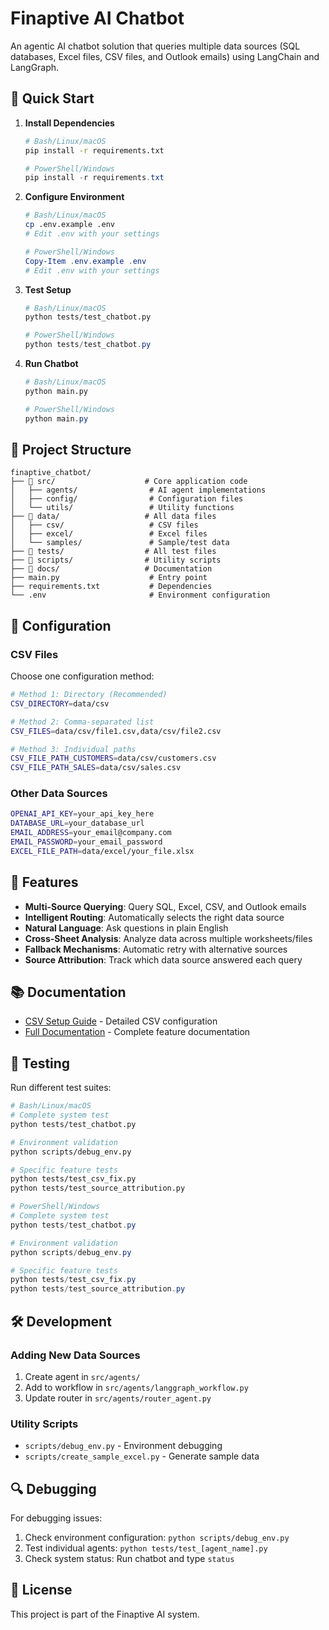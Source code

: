 # Finaptive AI Chatbot

An agentic AI chatbot solution that queries multiple data sources (SQL databases, Excel files, CSV files, and Outlook emails) using LangChain and LangGraph.

## 🚀 Quick Start

1. **Install Dependencies**
   ```bash
   # Bash/Linux/macOS
   pip install -r requirements.txt
   ```
   ```powershell
   # PowerShell/Windows
   pip install -r requirements.txt
   ```

2. **Configure Environment**
   ```bash
   # Bash/Linux/macOS
   cp .env.example .env
   # Edit .env with your settings
   ```
   ```powershell
   # PowerShell/Windows
   Copy-Item .env.example .env
   # Edit .env with your settings
   ```

3. **Test Setup**
   ```bash
   # Bash/Linux/macOS
   python tests/test_chatbot.py
   ```
   ```powershell
   # PowerShell/Windows
   python tests/test_chatbot.py
   ```

4. **Run Chatbot**
   ```bash
   # Bash/Linux/macOS
   python main.py
   ```
   ```powershell
   # PowerShell/Windows
   python main.py
   ```

## 📁 Project Structure

```
finaptive_chatbot/
├── 📁 src/                    # Core application code
│   ├── agents/                # AI agent implementations
│   ├── config/                # Configuration files
│   └── utils/                 # Utility functions
├── 📁 data/                   # All data files
│   ├── csv/                   # CSV files
│   ├── excel/                 # Excel files
│   └── samples/               # Sample/test data
├── 📁 tests/                  # All test files
├── 📁 scripts/                # Utility scripts
├── 📁 docs/                   # Documentation
├── main.py                    # Entry point
├── requirements.txt           # Dependencies
└── .env                       # Environment configuration
```

## 🔧 Configuration

### CSV Files
Choose one configuration method:

```bash
# Method 1: Directory (Recommended)
CSV_DIRECTORY=data/csv

# Method 2: Comma-separated list
CSV_FILES=data/csv/file1.csv,data/csv/file2.csv

# Method 3: Individual paths
CSV_FILE_PATH_CUSTOMERS=data/csv/customers.csv
CSV_FILE_PATH_SALES=data/csv/sales.csv
```

### Other Data Sources
```bash
OPENAI_API_KEY=your_api_key_here
DATABASE_URL=your_database_url
EMAIL_ADDRESS=your_email@company.com
EMAIL_PASSWORD=your_email_password
EXCEL_FILE_PATH=data/excel/your_file.xlsx
```

## 🎯 Features

- **Multi-Source Querying**: Query SQL, Excel, CSV, and Outlook emails
- **Intelligent Routing**: Automatically selects the right data source
- **Natural Language**: Ask questions in plain English
- **Cross-Sheet Analysis**: Analyze data across multiple worksheets/files
- **Fallback Mechanisms**: Automatic retry with alternative sources
- **Source Attribution**: Track which data source answered each query

## 📚 Documentation

- [CSV Setup Guide](docs/CSV_SETUP_GUIDE.md) - Detailed CSV configuration
- [Full Documentation](docs/README.md) - Complete feature documentation

## 🧪 Testing

Run different test suites:

```bash
# Bash/Linux/macOS
# Complete system test
python tests/test_chatbot.py

# Environment validation
python scripts/debug_env.py

# Specific feature tests
python tests/test_csv_fix.py
python tests/test_source_attribution.py
```

```powershell
# PowerShell/Windows
# Complete system test
python tests/test_chatbot.py

# Environment validation
python scripts/debug_env.py

# Specific feature tests
python tests/test_csv_fix.py
python tests/test_source_attribution.py
```

## 🛠️ Development

### Adding New Data Sources
1. Create agent in `src/agents/`
2. Add to workflow in `src/agents/langgraph_workflow.py`
3. Update router in `src/agents/router_agent.py`

### Utility Scripts
- `scripts/debug_env.py` - Environment debugging
- `scripts/create_sample_excel.py` - Generate sample data

## 🔍 Debugging

For debugging issues:
1. Check environment configuration: `python scripts/debug_env.py`
2. Test individual agents: `python tests/test_[agent_name].py`
3. Check system status: Run chatbot and type `status`

## 📄 License

This project is part of the Finaptive AI system.